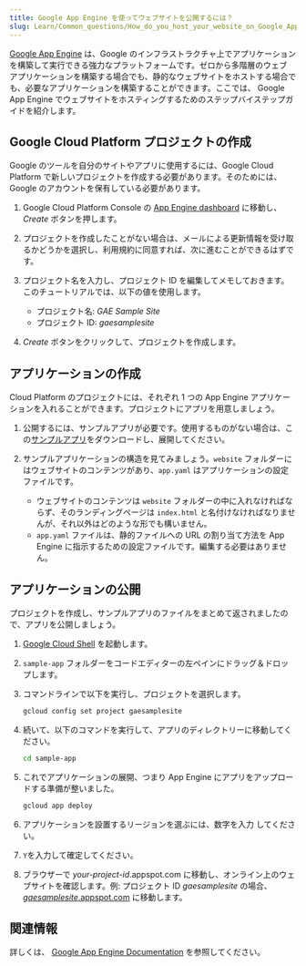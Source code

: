 ```yaml
---
title: Google App Engine を使ってウェブサイトを公開するには？
slug: Learn/Common_questions/How_do_you_host_your_website_on_Google_App_Engine
---
```


[Google App Engine](https://cloud.google.com/appengine/) は、Google のインフラストラクチャ上でアプリケーションを構築して実行できる強力なプラットフォームです。ゼロから多階層のウェブ アプリケーションを構築する場合でも、静的なウェブサイトをホストする場合でも、必要なアプリケーションを構築することができます。ここでは、 Google App Engine でウェブサイトをホスティングするためのステップバイステップガイドを紹介します。

## Google Cloud Platform プロジェクトの作成

Google のツールを自分のサイトやアプリに使用するには、Google Cloud Platform で新しいプロジェクトを作成する必要があります。そのためには、Google のアカウントを保有している必要があります。

1. Google Cloud Platform Console の [App Engine dashboard](https://console.cloud.google.com/projectselector/appengine) に移動し、 _Create_ ボタンを押します。
2. プロジェクトを作成したことがない場合は、メールによる更新情報を受け取るかどうかを選択し、利用規約に同意すれば、次に進むことができるはずです。
3. プロジェクト名を入力し、プロジェクト ID を編集してメモしておきます。このチュートリアルでは、以下の値を使用します。

    - プロジェクト名: _GAE Sample Site_
    - プロジェクト ID: _gaesamplesite_

4. _Create_ ボタンをクリックして、プロジェクトを作成します。

## アプリケーションの作成

Cloud Platform のプロジェクトには、それぞれ 1 つの App Engine アプリケーションを入れることができます。プロジェクトにアプリを用意しましょう。

1. 公開するには、サンプルアプリが必要です。使用するものがない場合は、この[サンプルアプリ](https://gaesamplesite.appspot.com/downloads.html)をダウンロードし、展開してください。
2. サンプルアプリケーションの構造を見てみましょう。`website` フォルダーにはウェブサイトのコンテンツがあり、`app.yaml` はアプリケーションの設定ファイルです。

    - ウェブサイトのコンテンツは `website` フォルダーの中に入れなければならず、そのランディングページは `index.html` と名付けなければなりませんが、それ以外はどのような形でも構いません。
    - `app.yaml` ファイルは、静的ファイルへの URL の割り当て方法を App Engine に指示するための設定ファイルです。編集する必要はありません。

## アプリケーションの公開

プロジェクトを作成し、サンプルアプリのファイルをまとめて返されましたので、アプリを公開しましょう。

1. [Google Cloud Shell](https://shell.cloud.google.com) を起動します。
2. `sample-app` フォルダーをコードエディターの左ペインにドラッグ＆ドロップします。
3. コマンドラインで以下を実行し、プロジェクトを選択します。

    ```bash
    gcloud config set project gaesamplesite
    ```

4. 続いて、以下のコマンドを実行して、アプリのディレクトリーに移動してください。

    ```bash
    cd sample-app
    ```

5. これでアプリケーションの展開、つまり App Engine にアプリをアップロードする準備が整いました。

    ```bash
    gcloud app deploy
    ```

6. アプリケーションを設置するリージョンを選ぶには、数字を入力 してください。
7. `Y`を入力して確定してください。
8. ブラウザーで _your-project-id_.appspot.com に移動し、オンライン上のウェブサイトを確認します。例: プロジェクト ID _gaesamplesite_ の場合、 [_gaesamplesite_.appspot.com](https://gaesamplesite.appspot.com/) に移動します。

## 関連情報

詳しくは、 [Google App Engine Documentation](https://cloud.google.com/appengine/docs/) を参照してください。
